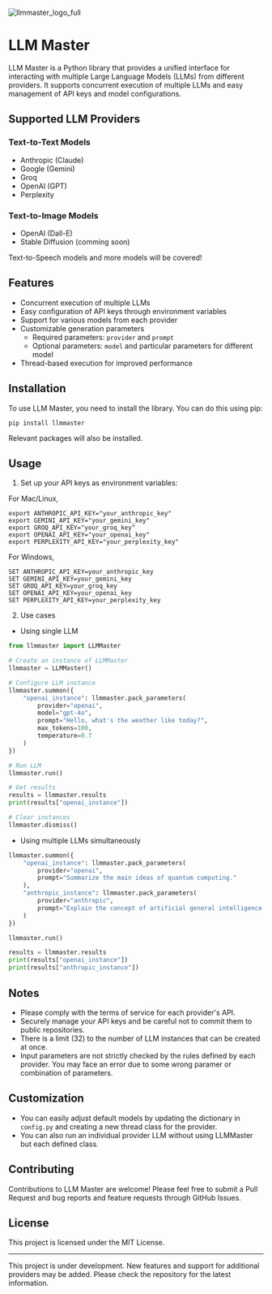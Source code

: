 ![llmmaster_logo_full](https://github.com/Habatakurikei/llmmaster/assets/131997581/35bc6932-def9-4595-a2b3-2c122fb4e61e)

# LLM Master

LLM Master is a Python library that provides a unified interface for interacting with multiple Large Language Models (LLMs) from different providers. It supports concurrent execution of multiple LLMs and easy management of API keys and model configurations.

## Supported LLM Providers

### Text-to-Text Models
- Anthropic (Claude)
- Google (Gemini)
- Groq
- OpenAI (GPT)
- Perplexity

### Text-to-Image Models
- OpenAI (Dall-E)
- Stable Diffusion (comming soon)

Text-to-Speech models and more models will be covered!

## Features

- Concurrent execution of multiple LLMs
- Easy configuration of API keys through environment variables
- Support for various models from each provider
- Customizable generation parameters
  - Required parameters: `provider` and `prompt`
  - Optional parameters: `model` and particular parameters for different model
- Thread-based execution for improved performance

## Installation

To use LLM Master, you need to install the library. You can do this using pip:

```
pip install llmmaster
```

Relevant packages will also be installed.

## Usage

1. Set up your API keys as environment variables:

For Mac/Linux,

   ```
   export ANTHROPIC_API_KEY="your_anthropic_key"
   export GEMINI_API_KEY="your_gemini_key"
   export GROQ_API_KEY="your_groq_key"
   export OPENAI_API_KEY="your_openai_key"
   export PERPLEXITY_API_KEY="your_perplexity_key"
   ```

For Windows,

   ```
   SET ANTHROPIC_API_KEY=your_anthropic_key
   SET GEMINI_API_KEY=your_gemini_key
   SET GROQ_API_KEY=your_groq_key
   SET OPENAI_API_KEY=your_openai_key
   SET PERPLEXITY_API_KEY=your_perplexity_key
   ```

2. Use cases

  * Using single LLM

```python
from llmmaster import LLMMaster

# Create an instance of LLMMaster
llmmaster = LLMMaster()

# Configure LLM instance
llmmaster.summon({
    "openai_instance": llmmaster.pack_parameters(
        provider="openai",
        model="gpt-4o",
        prompt="Hello, what's the weather like today?",
        max_tokens=100,
        temperature=0.7
    )
})

# Run LLM
llmmaster.run()

# Get results
results = llmmaster.results
print(results["openai_instance"])

# Clear instances
llmmaster.dismiss()
```

  * Using multiple LLMs simultaneously

```python
llmmaster.summon({
    "openai_instance": llmmaster.pack_parameters(
        provider="openai",
        prompt="Summarize the main ideas of quantum computing."
    ),
    "anthropic_instance": llmmaster.pack_parameters(
        provider="anthropic",
        prompt="Explain the concept of artificial general intelligence."
    )
})

llmmaster.run()

results = llmmaster.results
print(results["openai_instance"])
print(results["anthropic_instance"])
```

## Notes

- Please comply with the terms of service for each provider's API.
- Securely manage your API keys and be careful not to commit them to public repositories.
- There is a limit (32) to the number of LLM instances that can be created at once.
- Input parameters are not strictly checked by the rules defined by each provider. You may face an error due to some wrong paramer or combination of parameters.

## Customization

- You can easily adjust default models by updating the dictionary in `config.py` and creating a new thread class for the provider.
- You can also run an individual provider LLM without using LLMMaster but each defined class.

## Contributing

Contributions to LLM Master are welcome! Please feel free to submit a Pull Request and bug reports and feature requests through GitHub Issues.

## License

This project is licensed under the MIT License.

---

This project is under development. New features and support for additional providers may be added. Please check the repository for the latest information.
